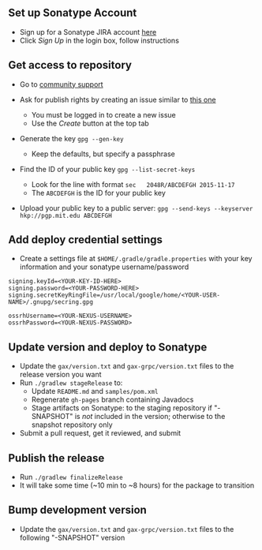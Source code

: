 Set up Sonatype Account
-----------------------
* Sign up for a Sonatype JIRA account [here](https://issues.sonatype.org)
* Click *Sign Up* in the login box, follow instructions

Get access to repository
------------------------
* Go to [community support](https://issues.sonatype.org/browse/OSSRH)
* Ask for publish rights by creating an issue similar to [this one](https://issues.sonatype.org/browse/OSSRH-32031)
  * You must be logged in to create a new issue
  * Use the *Create* button at the top tab

* Generate the key ```gpg --gen-key```
  * Keep the defaults, but specify a passphrase

* Find the ID of your public key ```gpg --list-secret-keys```
  * Look for the line with format ```sec   2048R/ABCDEFGH 2015-11-17```
  * The ```ABCDEFGH``` is the ID for your public key

* Upload your public key to a public server: ```gpg --send-keys --keyserver hkp://pgp.mit.edu ABCDEFGH```

Add deploy credential settings
------------------------
* Create a settings file at ```$HOME/.gradle/gradle.properties``` with your key information and your sonatype username/password

```
signing.keyId=<YOUR-KEY-ID-HERE>
signing.password=<YOUR-PASSWORD-HERE>
signing.secretKeyRingFile=/usr/local/google/home/<YOUR-USER-NAME>/.gnupg/secring.gpg

ossrhUsername=<YOUR-NEXUS-USERNAME>
ossrhPassword=<YOUR-NEXUS-PASSWORD>
```

Update version and deploy to Sonatype
-------------------------------------
* Update the ```gax/version.txt``` and ```gax-grpc/version.txt``` files to the
  release version you want
* Run ```./gradlew stageRelease``` to:
  * Update ```README.md``` and ```samples/pom.xml```
  * Regenerate ```gh-pages``` branch containing Javadocs
  * Stage artifacts on Sonatype: to the staging repository if "-SNAPSHOT" is *not* included in the version; otherwise to the snapshot repository only
* Submit a pull request, get it reviewed, and submit

Publish the release
-------------------
* Run ```./gradlew finalizeRelease```
* It will take some time (~10 min to ~8 hours) for the package to transition

Bump development version
------------------------
* Update the ```gax/version.txt``` and ```gax-grpc/version.txt``` files to the
  following "-SNAPSHOT" version
